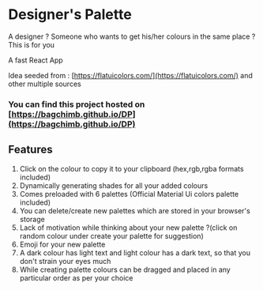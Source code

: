 # Designer's Palette

A designer ? Someone who wants to get his/her colours in the same place ?
This is for you

A fast React App

Idea seeded from :
 [https://flatuicolors.com/](https://flatuicolors.com/) and other multiple sources
 
 ### You can find this project hosted on [https://bagchimb.github.io/DP](https://bagchimb.github.io/DP)
 
 ## Features
1.  Click on the colour to copy it to your clipboard (hex,rgb,rgba formats included) 
2.  Dynamically generating shades for all your added colours
3.  Comes preloaded with 6 palettes (Official Material Ui colors palette included)
4.  You can delete/create new palettes which are stored in your browser's storage
5.  Lack of motivation while thinking about your new palette ?(click on random colour under create your palette for suggestion)
6.  Emoji for your new palette
7.  A dark colour has light text and light colour has a dark text, so that you don't strain your eyes much
8.  While creating palette colours can be dragged and placed in any particular order as per your choice
